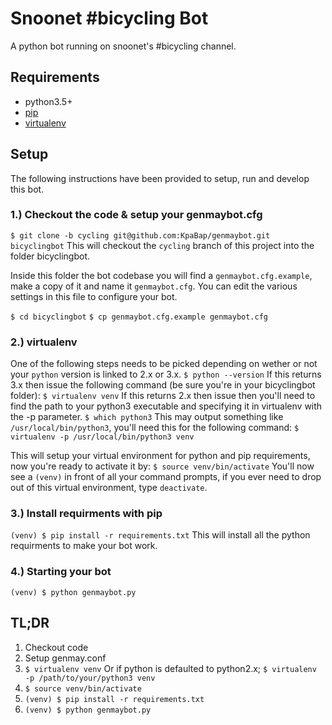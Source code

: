 # Snoonet #bicycling Bot
A python bot running on snoonet's #bicycling channel.

## Requirements
* python3.5+
* [pip](https://pip.pypa.io/en/stable/installing/)
* [virtualenv](https://virtualenv.pypa.io/en/stable/installation/)

## Setup
The following instructions have been provided to setup, run and develop this bot. 

### 1.) Checkout the code & setup your genmaybot.cfg
`$ git clone -b cycling git@github.com:KpaBap/genmaybot.git bicyclingbot`
This will checkout the `cycling` branch of this project into the folder bicyclingbot.

Inside this folder the bot codebase you will find a `genmaybot.cfg.example`, make a copy of it and name it `genmaybot.cfg`. You can edit the various settings in this file to configure your bot.

`$ cd bicyclingbot`
`$ cp genmaybot.cfg.example genmaybot.cfg`

### 2.) virtualenv
One of the following steps needs to be picked depending on wether or not your `python` version is linked to 2.x or 3.x.
`$ python --version`
If this returns 3.x then issue the following command (be sure you're in your bicyclingbot folder):
`$ virtualenv venv`
If this returns 2.x then issue then you'll need to find the path to your python3 executable and specifying it in virtualenv with the -p parameter.
`$ which python3`
This may output something like `/usr/local/bin/python3`, you'll need this for the following command:
`$ virtualenv -p /usr/local/bin/python3 venv`

This will setup your virtual environment for python and pip requirements, now you're ready to activate it by: 
`$ source venv/bin/activate`
You'll now see a `(venv)` in front of all your command prompts, if you ever need to drop out of this virtual environment, type `deactivate`.

### 3.) Install requirments with pip
`(venv) $ pip install -r requirements.txt`
This will install all the python requirments to make your bot work.

### 4.) Starting your bot
`(venv) $ python genmaybot.py`

## TL;DR
1. Checkout code
2. Setup genmay.conf
3. `$ virtualenv venv`
  Or if python is defaulted to python2.x; `$ virtualenv -p /path/to/your/python3 venv`
4. `$ source venv/bin/activate`
5. `(venv) $ pip install -r requirements.txt`
6. `(venv) $ python genmaybot.py`
